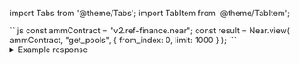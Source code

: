 import Tabs from '@theme/Tabs';
import TabItem from '@theme/TabItem';

<Tabs groupId="dex-tabs">

<TabItem value="Ref Finance" label="Ref Finance">
```js
const ammContract = "v2.ref-finance.near";
const result = Near.view(
  ammContract,
  "get_pools",
  {
    from_index: 0,
    limit: 1000
  }
);
```

<details>
<summary>Example response</summary>
<p>

```js
[
  {
    pool_kind: 'SIMPLE_POOL',
    token_account_ids: [ 'token.skyward.near', 'wrap.near' ],
    amounts: [ '51865812079751349630100', '6254162663147994789053210138' ],
    total_fee: 30,
    shares_total_supply: '1305338644973934698612124055',
    amp: 0
  },
  {
    pool_kind: 'SIMPLE_POOL',
    token_account_ids: [
      'c02aaa39b223fe8d0a0e5c4f27ead9083c756cc2.factory.bridge.near',
      'wrap.near'
    ],
    amounts: [ '783621938569399817', '1100232280852443291118200599' ],
    total_fee: 30,
    shares_total_supply: '33923015415693335344747628',
    amp: 0
  }
]
```

</p>

</details>
</TabItem>

</Tabs>